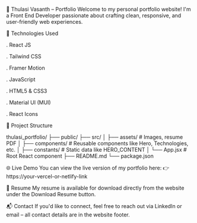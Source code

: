 💼 Thulasi Vasanth – Portfolio
Welcome to my personal portfolio website! I'm a Front End Developer passionate about crafting clean, responsive, and user-friendly web experiences.

🚀 Technologies Used

. React JS

. Tailwind CSS

. Framer Motion

. JavaScript

. HTML5 & CSS3

. Material UI (MUI)

. React Icons

📁 Project Structure

thulasi_portfolio/
├── public/
├── src/
│   ├── assets/           # Images, resume PDF
│   ├── components/       # Reusable components like Hero, Technologies, etc.
│   ├── constants/        # Static data like HERO_CONTENT
│   └── App.jsx           # Root React component
├── README.md
└── package.json

🌐 Live Demo
You can view the live version of my portfolio here:
👉 https://your-vercel-or-netlify-link

📄 Resume
My resume is available for download directly from the website under the Download Resume button.

📬 Contact
If you'd like to connect, feel free to reach out via LinkedIn or email – all contact details are in the website footer.

